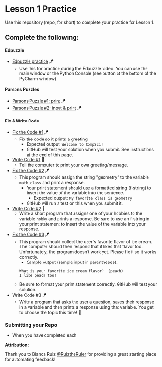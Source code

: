 # Lesson 1 Practice

Use this repository (repo, for short) to complete your practice for Lesson 1.

## Complete the following:
#### Edpuzzle
* [Edpuzzle practice](src/edpuzzle_practice.py) 🪁
  * Use this for practice during the Edpuzzle video. You can use the main window or the Python Console (see button at the bottom of the PyCharm window)

#### Parsons Puzzles  
* [Parsons Puzzle #1: print](https://athenian-computer-science.github.io/hosting-parsons-on-github-template/parsons/print.html) 🪁
* [Parsons Puzzle #2: input & print](https://athenian-computer-science.github.io/hosting-parsons-on-github-template/parsons/input-print.html) 🪁

#### Fix & Write Code  
* [Fix the Code #1](src/fix_code_1.py) 🪁
  * Fix the code so it prints a greeting. 
    * Expected output: `Welcome to CompSci!`
    * GitHub will test your solution when you submit. See instructions at the end of this page.
* [Write Code #1](src/write_code_1.py) 🚁
  * Tell the computer to print your own greeting/message.
* [Fix the Code #2](src/fix_code_2.py) 🪁
  * This program should assign the string "geometry" to the variable `math_class` and print a response. 
    * Your print statement should use a formatted string (f-string) to insert the value of the variable into the sentence.
      * Expected output: `My favorite class is geometry!`
    * GitHub will run a test on this when you submit it.
* [Write Code #2](src/write_code_2.py) 🚁
  * Write a short program that assigns one of your hobbies to the variable `hobby` and prints a response. Be sure to use an f-string in your print statement to insert the value of the variable into your response.
* [Fix the Code #3](src/fix_code_3.py) 🪁
  * This program should collect the user's favorite flavor of ice cream. The computer should then respond that it likes that flavor too. Unfortunately, the program doesn't work yet. Please fix it so it works correctly.
    *  Sample output (sample input in parentheses):
     ```
    What is your favorite ice cream flavor?  (peach)
    I like peach too!
    ```
  * Be sure to format your print statement correctly. GitHub will test your solution.
* [Write Code #3](src/write_code_3.py) 🪁
  * Write a program that asks the user a question, saves their response in a variable and then prints a response using that variable. You get to choose the topic this time! 🎉

### Submitting your Repo
* When you have completed each


**Attribution:**

Thank you to Bianca Ruiz [@RuiztheRuler](https://github.com/RuizTheRuler) for providing a great starting place for automating feedback!
